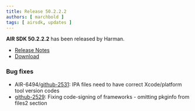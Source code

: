```yaml
---
title: Release 50.2.2.2
authors: [ marchbold ]
tags: [ airsdk, updates ]
---
```



**AIR SDK 50.2.2.2** has been released by Harman.  

- [Release Notes](https://airsdk.harman.com/api/versions/50.2.2.2/release-notes/Release_Notes_AIR_SDK_50.2.2.pdf)  
- [Download](https://airsdk.harman.com/download/50.2.2.2)  


### Bug fixes

- AIR-6494/[github-2531](https://github.com/airsdk/Adobe-Runtime-Support/issues/2531): IPA files need to have correct Xcode/platform tool version codes
- [github-2529](https://github.com/airsdk/Adobe-Runtime-Support/issues/2529): Fixing code-signing of frameworks - omitting pkginfo from files2 section